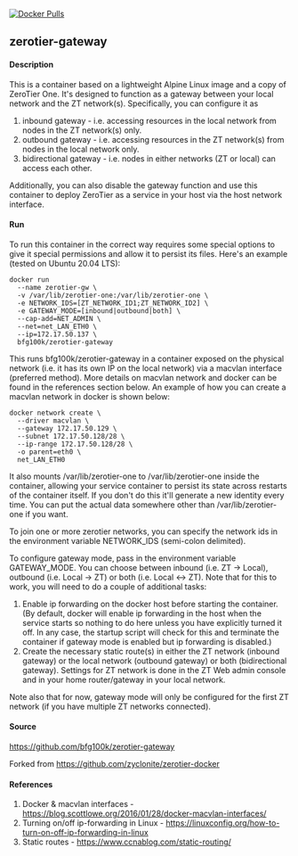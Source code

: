 [![Docker Pulls](https://badgen.net/docker/pulls/bfg100k/zerotier-gateway)](https://hub.docker.com/r/bfg100k/zerotier-gateway)

## zerotier-gateway

#### Description

This is a container based on a lightweight Alpine Linux image and a copy of ZeroTier One. It's designed to function as a gateway between your local network and the ZT network(s). Specifically, you can configure it as 
  1) inbound gateway - i.e. accessing resources in the local network from nodes in the ZT network(s) only.
  2) outbound gateway - i.e. accessing resources in the ZT network(s) from nodes in the local network only.
  3) bidirectional gateway - i.e. nodes in either networks (ZT or local) can access each other.

Additionally, you can also disable the gateway function and use this container to deploy ZeroTier as a service in your host via the host network interface. 

#### Run

To run this container in the correct way requires some special options to give it special permissions and allow it to persist its files. Here's an example (tested on Ubuntu 20.04 LTS):

    docker run 
      --name zerotier-gw \
      -v /var/lib/zerotier-one:/var/lib/zerotier-one \
      -e NETWORK_IDS=[ZT_NETWORK_ID1;ZT_NETWORK_ID2] \
      -e GATEWAY_MODE=[inbound|outbound|both] \
      --cap-add=NET_ADMIN \
      --net=net_LAN_ETH0 \
      --ip=172.17.50.137 \
      bfg100k/zerotier-gateway

This runs bfg100k/zerotier-gateway in a container exposed on the physical network (i.e. it has its own IP on the local network) via a macvlan interface (preferred method). More details on macvlan network and docker can be found in the references section below. An example of how you can create a macvlan network in docker is shown below:

    docker network create \
      --driver macvlan \
      --gateway 172.17.50.129 \
      --subnet 172.17.50.128/28 \
      --ip-range 172.17.50.128/28 \
      -o parent=eth0 \
      net_LAN_ETH0

It also mounts /var/lib/zerotier-one to /var/lib/zerotier-one inside the container, allowing your service container to persist its state across restarts of the container itself. If you don't do this it'll generate a new identity every time. You can put the actual data somewhere other than /var/lib/zerotier-one if you want.

To join one or more zerotier networks, you can specify the network ids in the environment variable NETWORK_IDS (semi-colon delimited). 

To configure gateway mode, pass in the environment variable GATEWAY_MODE. You can choose between inbound (i.e. ZT -> Local), outbound (i.e. Local -> ZT) or both (i.e. Local <-> ZT). Note that for this to work, you will need to do a couple of additional tasks:

  1) Enable ip forwarding on the docker host before starting the container. (By default, docker will enable ip forwarding in the host when the service starts so nothing to do here unless you have explicitly turned it off. In any case, the startup script will check for this and terminate the container if gateway mode is enabled but ip forwarding is disabled.) 
  2) Create the necessary static route(s) in either the ZT network (inbound gateway) or the local network (outbound gateway) or both (bidirectional gateway). Settings for ZT network is done in the ZT Web admin console and in your home router/gateway in your local network.

Note also that for now, gateway mode will only be configured for the first ZT network (if you have multiple ZT networks connected).


#### Source
https://github.com/bfg100k/zerotier-gateway

Forked from
https://github.com/zyclonite/zerotier-docker


#### References
  1) Docker & macvlan interfaces - https://blog.scottlowe.org/2016/01/28/docker-macvlan-interfaces/
  2) Turning on/off ip-forwarding in Linux - https://linuxconfig.org/how-to-turn-on-off-ip-forwarding-in-linux
  3) Static routes - https://www.ccnablog.com/static-routing/
